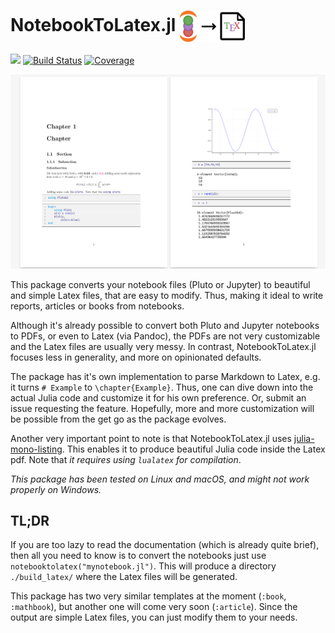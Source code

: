 # NotebookToLatex.jl <a href='https://github.com/davibarreira/NotebookToLatex.jl/blob/master/src/assets/logo.svg'><img src="src/assets/logo.svg" align="center" height="50." /></a>

[![][bag-dev]][bld-dev]
[![Build Status](https://github.com/davibarreira/NotebookToLatex.jl/workflows/CI/badge.svg)](https://github.com/davibarreira/NotebookToLatex.jl/actions)
[![Coverage](https://codecov.io/gh/davibarreira/NotebookToLatex.jl/branch/master/graph/badge.svg)](https://codecov.io/gh/davibarreira/NotebookToLatex.jl)

![NotebookToLatex Example](./src/assets/notebooktolatexexample.png)

This package converts your notebook files (Pluto or Jupyter) to beautiful and
simple Latex files, that are easy to modify. Thus, making it ideal
to write reports, articles or books from notebooks.

Although it's already possible to convert both Pluto and Jupyter notebooks
to PDFs, or even to Latex (via Pandoc), the PDFs are not very customizable
and the Latex files are usually very messy.
In contrast, NotebookToLatex.jl focuses less in generality, and
more on opinionated defaults.

The package has it's own implementation to parse Markdown to Latex,
e.g. it turns `# Example` to `\chapter{Example}`. Thus,
one can dive down into the actual Julia code and customize it
for his own preference. Or, submit an issue requesting
the feature. Hopefully, more and more customization will
be possible from the get go as the package evolves.

Another very important point to note is that NotebookToLatex.jl uses
[julia-mono-listing](https://github.com/mossr/julia-mono-listings).
This enables it to produce beautiful Julia code inside the Latex pdf.
Note that *it requires using `lualatex` for compilation*.

*This package has been tested on Linux and macOS, and might not work properly on Windows.*

## TL;DR
If you are too lazy to read the documentation (which is already quite brief),
then all you need to know is
to convert the notebooks just use `notebooktolatex("mynotebook.jl")`.
This will produce a directory `./build_latex/` where the Latex files
will be generated.

This package has two very similar templates at the moment (`:book`, `:mathbook`),
but another one will come very soon (`:article`). Since the output are simple
Latex files, you can just modify them to your needs.


[bag-dev]: https://img.shields.io/badge/docs-dev-blue.svg
[bld-dev]: https://davibarreira.github.io/NotebookToLatex.jl/dev
